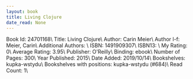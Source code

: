 ```yaml
---
layout: book
title: Living Clojure
date_read: None
---
```


Book Id: 24701168\ 
Title: Living Clojure\ 
Author: Carin Meier\ 
Author l-f: Meier, Carin\ 
Additional Authors: \ 
ISBN: 1491909307\ 
ISBN13: \ 
My Rating: 0\ 
Average Rating: 3.95\ 
Publisher: O'Reilly\ 
Binding: ebook\ 
Number of Pages: 300\ 
Year Published: 2015\ 
Date Added: 2019/10/14\ 
Bookshelves: kupka-wstydu\ 
Bookshelves with positions: kupka-wstydu (#684)\ 
Read Count: 1\ 

